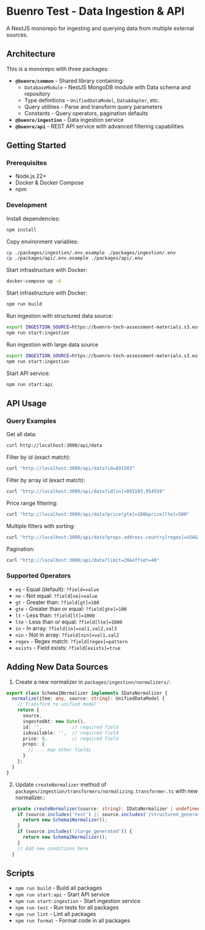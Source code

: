 # Buenro Test - Data Ingestion & API

A NestJS monorepo for ingesting and querying data from multiple external sources.

## Architecture

This is a monorepo with three packages:

- **`@buenro/common`** - Shared library containing:
  - `DatabaseModule` - NestJS MongoDB module with Data schema and repository
  - Type definitions - `UnifiedDataModel`, `DataAdapter`, etc.
  - Query utilities - Parse and transform query parameters
  - Constants - Query operators, pagination defaults
- **`@buenro/ingestion`** - Data ingestion service
- **`@buenro/api`** - REST API service with advanced filtering capabilities

## Getting Started

### Prerequisites

- Node.js 22+
- Docker & Docker Compose
- npm

### Development

Install dependencies:
```bash
npm install
```

Copy environment variables:
```bash
cp ./packages/ingestion/.env.example ./packages/ingestion/.env
cp ./packages/api/.env.example ./packages/api/.env
```

Start infrastructure with Docker:
```bash
docker-compose up -d
```

Start infrastructure with Docker:
```bash
npm run build
```

Run ingestion with structured data source:
```bash
export INGESTION_SOURCE=https://buenro-tech-assessment-materials.s3.eu-north-1.amazonaws.com/structured_generated_data.json
npm run start:ingestion
```

Run ingestion with large data source
```bash
export INGESTION_SOURCE=https://buenro-tech-assessment-materials.s3.eu-north-1.amazonaws.com/large_generated_data.json
npm run start:ingestion
```

Start API service:
```bash
npm run start:api
```

## API Usage

### Query Examples

Get all data:
```bash
curl http://localhost:3000/api/data
```

Filter by id (exact match):
```bash
curl "http://localhost:3000/api/data?id=891503"
```

Filter by array id (exact match):
```bash
curl "http://localhost:3000/api/data?id[in]=891503,954559"
```

Price range filtering:
```bash
curl "http://localhost:3000/api/data?price[gte]=100&price[lte]=500"
```

Multiple filters with sorting:
```bash
curl "http://localhost:3000/api/data?props.address.country[regex]=USA&isAvailable=true&sort=-price"
```

Pagination:
```bash
curl "http://localhost:3000/api/data?limit=20&offset=40"
```

### Supported Operators

- `eq` - Equal (default): `?field=value`
- `ne` - Not equal: `?field[ne]=value`
- `gt` - Greater than: `?field[gt]=100`
- `gte` - Greater than or equal: `?field[gte]=100`
- `lt` - Less than: `?field[lt]=1000`
- `lte` - Less than or equal: `?field[lte]=1000`
- `in` - In array: `?field[in]=val1,val2,val3`
- `nin` - Not in array: `?field[nin]=val1,val2`
- `regex` - Regex match: `?field[regex]=pattern`
- `exists` - Field exists: `?field[exists]=true`

## Adding New Data Sources

1. Create a new normalizer in `packages/ingestion/normalizers/`:

```typescript
export class Schema1Normalizer implements IDataNormalizer {
  normalize(item: any, source: string): UnifiedDataModel {
    // Transform to unified model
    return {
      source,
      ingestedAt: new Date(),
      id: '',           // required field
      isAvailable: '',  // required field
      price: 0,         // required field
      props: {
        // ... map other fields
      }
    };
  }
}
```

2. Update `createNormalizer` method of `packages/ingestion/transformers/normalizing.transformer.ts` with new normalizer.:
```typescript
  private createNormalizer(source: string): IDataNormalizer | undefined {
    if (source.includes('test') || source.includes('/structured_generated')) {
      return new Schema1Normalizer();
    }
    if (source.includes('/large_generated')) {
      return new Schema2Normalizer();
    }
    // Add new conditions here
  }
```

## Scripts

- `npm run build` - Build all packages
- `npm run start:api` - Start API service
- `npm run start:ingestion` - Start ingestion service
- `npm run test` - Run tests for all packages
- `npm run lint` - Lint all packages
- `npm run format` - Format code in all packages
